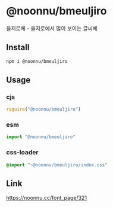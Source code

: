 # @noonnu/bmeuljiro
을지로체 - 을지로에서 많이 보이는 글씨체

## Install
```sh
npm i @noonnu/bmeuljiro
```
## Usage
### cjs
```js
require("@noonnu/bmeuljiro")
```
### esm
```js
import "@noonnu/bmeuljiro"
```
### css-loader
```css
@import "~@noonnu/bmeuljiro/index.css"
```

## Link
https://noonnu.cc/font_page/321